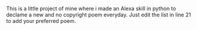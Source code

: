 This is a little project of mine where i made an Alexa skill in python to declame a new and no copyright poem everyday.
Just edit the list in line 21 to add your preferred poem.
